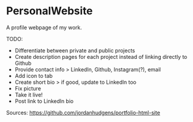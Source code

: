 # PersonalWebsite
A profile webpage of my work.

TODO:
- Differentiate between private and public projects
- Create description pages for each project instead of linking directly to Github
- Provide contact info > LinkedIn, Github, Instagram(?), email
- Add icon to tab
- Create short bio > if good, update to LinkedIn too
- Fix picture
- Take it live!
- Post link to LinkedIn bio


Sources:
https://github.com/jordanhudgens/portfolio-html-site
